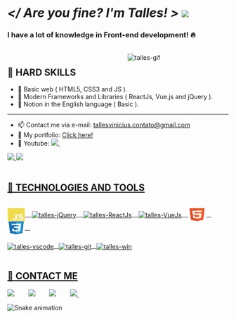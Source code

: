 # <i> </ Are you fine? I'm Talles! > </i> <img src="https://user-images.githubusercontent.com/90796934/133909283-70463788-3a47-4cb3-b672-a4e63217bb11.gif" width="35px">

### I have a lot of knowledge in Front-end development! 🔥
 
<br>

<img align="right" alt="talles-gif" width="230" src="https://user-images.githubusercontent.com/90796934/158072883-42250179-932e-44cc-b6a4-4f8a12cdbb1f.gif">

## 🚀 HARD SKILLS
- 📌 Basic web ( HTML5, CSS3 and JS ).
- 📌 Modern Frameworks and Libraries ( ReactJs, Vue.js and jQuery ).
- 📌 Notion in the English language ( Basic ). 
______________________________________________________________________________
- 📫 Contact me via e-mail: tallesvinicius.contato@gmail.com
- 💼 My portfolio:   <a href='http://tmcode.tech/' target='_blank'>Click here!</a>
- 🔴 Youtube: <a href="https://www.youtube.com/channel/UC9ziKztIWzUwqRxqc-abXFQ" target="_blank"><img src="https://img.shields.io/youtube/channel/subscribers/UC9ziKztIWzUwqRxqc-abXFQ?style=social" target="_blank">
 </a> &nbsp;&nbsp;&nbsp;&nbsp;&nbsp;&nbsp;

 <div>
  <a href="https://github.com/tallesvini">
  <img height="150em" src="https://github-readme-stats.vercel.app/api?username=tallesvini&show_icons=true&theme=react&include_all_commits=true&count_private=true"/>
  <img height="150em" src="https://github-readme-stats.vercel.app/api/top-langs/?username=tallesvini&layout=compact&langs_count=7&theme=react"/>
</div>
 
 <br>
 
 ## 🔖 TECHNOLOGIES AND TOOLS 
 <div style="display: inline_block"><br>
  
  <img align="center" alt="talles-Js" height="30" width="40" src="https://raw.githubusercontent.com/devicons/devicon/master/icons/javascript/javascript-plain.svg">
  &nbsp;&nbsp;
  <img align="center" alt="talles-jQuery" height="30" width="40" src="https://cdn.jsdelivr.net/gh/devicons/devicon/icons/jquery/jquery-plain.svg">
  &nbsp;&nbsp;
  <img align="center" alt="talles-ReactJs" height="30" width="40" src="https://cdn.jsdelivr.net/gh/devicons/devicon/icons/react/react-original.svg">
  &nbsp;&nbsp;
  <img align="center" alt="talles-VueJs" height="30" width="40" src="https://cdn.jsdelivr.net/gh/devicons/devicon/icons/vuejs/vuejs-original.svg" />
  &nbsp;&nbsp;
  <img align="center" alt="talles-HTML" height="30" width="40" src="https://raw.githubusercontent.com/devicons/devicon/master/icons/html5/html5-original.svg">
  &nbsp;&nbsp;
  <img align="center" alt="talles-CSS" height="30" width="40" src="https://raw.githubusercontent.com/devicons/devicon/master/icons/css3/css3-original.svg">
  &nbsp;&nbsp; <br><br>
  
  <img align="center" alt="talles-vscode"  src="https://img.shields.io/badge/Visual_Studio_Code-0078D4?style=for-the-badge&logo=visual%20studio%20code&logoColor=white" />
  &nbsp;
  <img align="center" alt="talles-git" src="https://img.shields.io/badge/GIT-E44C30?style=for-the-badge&logo=git&logoColor=white" />
  &nbsp;
  <img align="center" alt="talles-win" src="https://img.shields.io/badge/Windows-0078D6?style=for-the-badge&logo=windows&logoColor=white" />

</div>
 
 <br>
  
 ## 📩 CONTACT ME 
  
<div> 
  <a href="https://www.linkedin.com/in/tallesvinicius/" target="_blank"><img src="https://img.shields.io/badge/LinkedIn-0077B5?style=for-the-badge&logo=linkedin&logoColor=white"_blank"></a> &nbsp;&nbsp;&nbsp;&nbsp;&nbsp;&nbsp;
  <a href="https://www.instagram.com/talles_code/" target="_blank"><img src="https://img.shields.io/badge/-Instagram-%23E4405F?style=for-the-badge&logo=instagram&logoColor=white" target="_blank"></a> &nbsp;&nbsp;&nbsp;&nbsp;&nbsp;&nbsp;
  <a href = "mailto:tallesvinicius.contato@gmail.com"><img src="https://img.shields.io/badge/Gmail-D14836?style=for-the-badge&logo=gmail&logoColor=white" target="_blank"></a>
   &nbsp;&nbsp;&nbsp;&nbsp;&nbsp;&nbsp;
  <a href="https://github.com/tallesvini" target="_blank"><img src="https://img.shields.io/badge/GitHub-100000?style=for-the-badge&logo=github&logoColor=white" target="_blank">
 </a> &nbsp;&nbsp;&nbsp;&nbsp;&nbsp;&nbsp;
  
</div>

![Snake animation](https://github.com/tallesvini/tallesvini/blob/output/github-contribution-grid-snake.svg)
 
